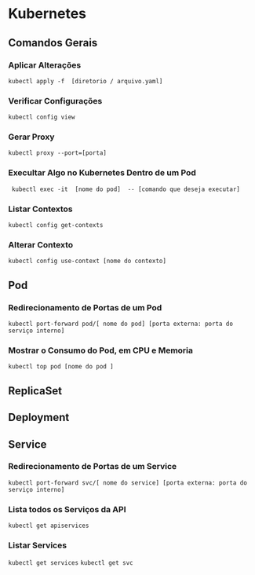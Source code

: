 # Kubernetes 

## Comandos Gerais

### Aplicar Alterações
``` kubectl apply -f  [diretorio / arquivo.yaml] ```

### Verificar Configurações
``` kubectl config view ```

### Gerar Proxy
``` kubectl proxy --port=[porta] ```

### Execultar Algo no Kubernetes Dentro de um Pod
``` kubectl exec -it  [nome do pod]  -- [comando que deseja executar]```


### Listar Contextos
``` kubectl config get-contexts ```

### Alterar Contexto
``` kubectl config use-context [nome do contexto] ```

## Pod

### Redirecionamento de Portas de um Pod
``` kubectl port-forward pod/[ nome do pod] [porta externa: porta do serviço interno] ```

### Mostrar o Consumo do Pod, em CPU e Memoria
``` kubectl top pod [nome do pod ] ```


## ReplicaSet


## Deployment


## Service

### Redirecionamento de Portas de um Service
``` kubectl port-forward svc/[ nome do service] [porta externa: porta do serviço interno] ```

### Lista todos os Serviços da API
``` kubectl get apiservices ```


### Listar Services
``` kubectl get services ```
``` kubectl get svc ```